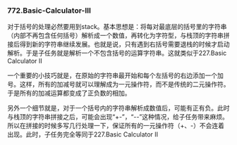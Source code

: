 ### 772.Basic-Calculator-III

对于括号的处理必然要用到stack。基本思想是：将每对最底层的括号里的字符串（内部不再包含任何括号）解析成一个数值，再转化为字符型，与栈顶的字符串拼接后得到新的字符串继续发展。也就是说，只有遇到右括号需要退栈的时候才启动解析。于是子任务就是解析一个不包含括号的运算字符串。这就类似于227.Basic Calculator II

一个重要的小技巧就是，在原始的字符串最开始和每个左括号的右边添加一个加号。这样，所有的加减号就可以理解成为一元操作符，而不是传统的二元操作符。于是所有的加减运算都变成了正负数的相加。

另外一个细节就是，对于一个括号内的字符串解析成数值后，可能有正有负。此时与栈顶的字符串拼接之后，可能会出现“+-”，“--”这种情况，给子任务带来麻烦。所以在拼接的时候多写几行处理一下，保证所有的一元操作符（+、-）不会连着出现。此时，子任务完全等同于227.Basic Calculator II
